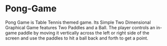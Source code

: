 # Pong-Game
Pong Game is Table Tennis themed game. Its Simple Two Dimensional Graphical Game features Two Paddles and a Ball. The player controls an in-game paddle by moving it 
vertically across the left or right side of the screen and use the paddles to hit a ball back and forth to get a point.

